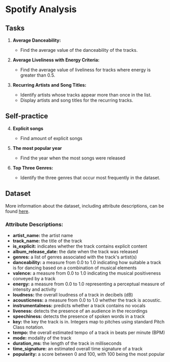 # Spotify Analysis


## Tasks
1. **Average Danceability:**
   - Find the average value of the danceability of the tracks.

2. **Average Liveliness with Energy Criteria:**
   - Find the average value of liveliness for tracks where energy is greater than 0.5.

3. **Recurring Artists and Song Titles:**
   - Identify artists whose tracks appear more than once in the list.
   - Display artists and song titles for the recurring tracks.
     
## Self-practice    
4. **Explicit songs**
   - Find amount of explicit songs
     
5. **The most popular year**
   - Find the year when the most songs were released
     
6. **Top Three Genres:**
   - Identify the three genres that occur most frequently in the dataset.


## Dataset
More information about the dataset, including attribute descriptions, can be found [here](https://www.kaggle.com/datasets/yukawithdata/spotify-top-tracks-2023).

### Attribute Descriptions:
- **artist_name:** the artist name
- **track_name:** the title of the track
- **is_explicit:** indicates whether the track contains explicit content
- **album_release_date:** the date when the track was released
- **genres:** a list of genres associated with the track's artist(s)
- **danceability:** a measure from 0.0 to 1.0 indicating how suitable a track is for dancing based on a combination of musical elements
- **valence:** a measure from 0.0 to 1.0 indicating the musical positiveness conveyed by a track
- **energy:** a measure from 0.0 to 1.0 representing a perceptual measure of intensity and activity
- **loudness:** the overall loudness of a track in decibels (dB)
- **acousticness:** a measure from 0.0 to 1.0 whether the track is acoustic.
- **instrumentalness:** predicts whether a track contains no vocals
- **liveness:** detects the presence of an audience in the recordings
- **speechiness:** detects the presence of spoken words in a track
- **key:** the key the track is in. Integers map to pitches using standard Pitch Class notation.
- **tempo:** the overall estimated tempo of a track in beats per minute (BPM)
- **mode:** modality of the track
- **duration_ms:** the length of the track in milliseconds
- **time_signature:** an estimated overall time signature of a track
- **popularity:** a score between 0 and 100, with 100 being the most popular
